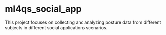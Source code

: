 # ml4qs_social_app
This project focuses on collecting and analyzing posture data from different subjects in different social applications scenarios.

